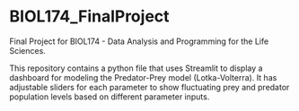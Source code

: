 # BIOL174_FinalProject

Final Project for BIOL174 - Data Analysis and Programming for the Life Sciences.

This repository contains a python file that uses Streamlit to display a dashboard for modeling the Predator-Prey model (Lotka-Volterra). It has adjustable sliders for each parameter to show fluctuating prey and predator population levels based on different parameter inputs. 
